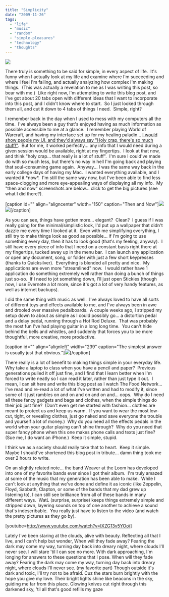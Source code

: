 ```yaml
---
title: "Simplicity"
date: "2009-11-26"
tags:
  - "life"
  - "music"
  - "random"
  - "simple-pleasures"
  - "technology"
  - "thoughts"
---
```


![](images/keep_it_simple.jpg)

There truly is something to be said for simple, in every aspect of life.  It's funny when I actually look at my life and examine where I'm succeeding and where I feel I'm failing, and actually analyzing how complex I'm making things.  (This was actually a revelation to me as I was writing this post, so bear with me.)  Like right now, I'm attempting to write this blog post, and I've got about 20 tabs open with different ideas that I want to incorporate into this post, and I didn't know where to start.  So I just looked through them all, and cut it down to 4 tabs of things I need.  Simple, right?

I remember back in the day when I used to mess with my computers all the time.  I've always been a guy that's enjoyed having as much information as possible accessible to me at a glance.  I remember playing World of Warcraft, and having my interface set up for my healing paladin... [I would show people my UI, and they'd always say "Holy crap, there's so much stuff!"](http://img140.imageshack.us/img140/3725/wowscrnshot042209220038.jpg).  But for me, it worked perfectly... any info that I would need during a given session would be available, right at my fingertips.  I look at that now, and think "holy crap... that really is a lot of stuff".  I'm sure I could've made do with so much less, but there's no way in hell I'm going back and playing that soul-consuming game again.  Anyway... I was the same way back in the early college days of having my Mac.  I wanted everything available, and I wanted it \*now\*.  I'm still the same way now, but I've been able to find less space-clogging and more eye-appealing ways of displaying all my info.  My "then and now" screenshots are below... click to get the big pictures (see what I did there?).

\[caption id="" align="aligncenter" width="150" caption="Then and Now"\][![](images/newscreenshotbyniclake1.th.png)](http://img22.imageshack.us/img22/4785/newscreenshotbyniclake1.png)[![](images/picture1vy.th.png)](http://img682.imageshack.us/img682/6799/picture1vy.png)\[/caption\]

As you can see, things have gotten more... elegant?  Clean?  I guess if I was really going for the minimal/simplistic look, I'd put up a wallpaper that didn't dazzle me every time I looked at it.  Even with me simplifying everything, I still try to make things look as good as possible... if I'm going to use something every day, then it has to look good (that's my feeling, anyway).  I still have every piece of info that I need on a constant basis right there at my fingertips, tucked away up in the menu bar.  I can launch any application or open any document, song, or folder with just a few short keypresses (thanks to Quicksilver).  Everything is blended all pretty and nice.  My applications are even more "streamlined" now.  I would rather have 1 application do something extremely well rather than doing a bunch of things just so-so.  If I need to jot something down, I'll just open Stickies (though now, I use Evernote a lot more, since it's got a lot of very handy features, as well as internet backups).

I did the same thing with music as well.  I've always loved to have all sorts of different toys and effects available to me, and I've always been in awe and drooled over massive pedalboards.  A couple weeks ago, I stripped my setup down to about as simple as I could possibly go... a distortion pedal and a delay pedal, running through a Hot Rod Deluxe.  That was probably the most fun I've had playing guitar in a long long time.  You can't hide behind the bells and whistles, and suddenly that forces you to be more thoughtful, more creative, more productive.

\[caption id="" align="alignleft" width="239" caption="The simplest answer is usually just that obvious."\]![](images/findx.jpg)\[/caption\]

There really is a lot of benefit to making things simple in your everyday life.  Why take a laptop to class when you have a pencil and paper?  Previous generations pulled it off just fine, and I find that I learn better when I'm forced to write neatly so I can read it later, rather than just type it out.  I mean, I can sit here and write this blog post as I watch The Food Network... I've read and re-read a lot of what I've written and had to modify it, since some of it just rambles on and on and on and on and... oops.  Why do I need all these fancy gadgets and bags and clothes, when the simple things do their job just fine?  (Don't even get me started with fashion... clothes are meant to protect us and keep us warm.  If you want to wear the most low-cut, tight, or revealing clothes, just go naked and save everyone the trouble and yourself a lot of money.)  Why do you need all the effects pedals in the world when your guitar playing can't shine through?  Why do you need that super fancy phone when this one makes phone calls and texts just fine?  (Sue me, I do want an iPhone.)  Keep it simple, stupid.

I think we as a society should really take that to heart.  Keep it simple.  Maybe I should've shortened this blog post in tribute... damn thing took me over 2 hours to write.

On an slightly related note... the band Weaver at the Loom has developed into one of my favorite bands ever since I got their album.  I'm truly amazed at some of the music that my generation has been able to make.  While I can't look at anything that we've done and define it as iconic (like Zeppelin, Floyd, Sabbath, Clapton, or some of the bands that my dad grew up listening to), I can still see brilliance from all of these bands in many different ways.  WatL (surprise, surprise) keeps things extremely simple and stripped down, layering sounds on top of one another to achieve a sound that's indescribable.  You really just have to listen to the video (and watch the pretty pictures as they go by).

\[youtube=http://www.youtube.com/watch?v=IXZG13v5YOo\]

Lately I've been staring at the clouds, alive with beauty. Reflecting all that I live, and I can't help but wonder, When will they fade away? Fearing the dark may come my way, turning day back into dreary night, where clouds I'll never see. I will stare 'til I can see no more. With dark approaching, I'm longing for answers to these questions that I pose. When will they fade away? Fearing the dark may come my way, turning day back into dreary night, where clouds I'll never see. (my favorite part) Though outside it's dark and toxic, I'll try not to be afraid. Cuz the stars burn brightly with the hope you give my love. Their bright lights shine like beacons in the sky, guiding me far from this place. Glowing knives cut right through this darkened sky, 'til all that's good refills my gaze
